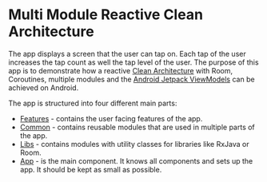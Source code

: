 # Multi Module Reactive Clean Architecture

The app displays a screen that the user can tap on. Each tap of the user increases the tap count as
 well the tap level of the user. The purpose of this app is to demonstrate how a reactive
 [Clean Architecture][1] with Room, Coroutines, multiple modules and the [Android Jetpack ViewModels][2]
 can be achieved on Android.


The app is structured into four different main parts:
* [Features](./features) - contains the user facing features of the app.
* [Common](./common) - contains reusable modules that are used in multiple parts of the app.
* [Libs](./libs) - contains modules with utility classes for libraries like RxJava or Room.
* [App](./app) - is the main component. It knows all components and sets up the app. It should be 
kept as small as possible.

[1]: https://blog.cleancoder.com/uncle-bob/2012/08/13/the-clean-architecture.html
[2]: https://developer.android.com/topic/libraries/architecture/viewmodel